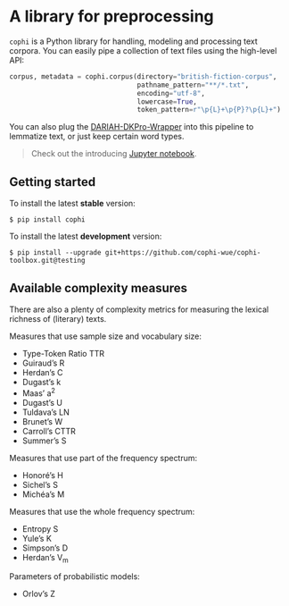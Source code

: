 # A library for preprocessing
`cophi` is a Python library for handling, modeling and processing text corpora. You can easily pipe a collection of text files using the high-level API:

```python
corpus, metadata = cophi.corpus(directory="british-fiction-corpus",
                                pathname_pattern="**/*.txt",
                                encoding="utf-8",
                                lowercase=True,
                                token_pattern=r"\p{L}+\p{P}?\p{L}+")
```

You can also plug the [DARIAH-DKPro-Wrapper](https://dariah-de.github.io/DARIAH-DKPro-Wrapper/) into this pipeline to lemmatize text, or just keep certain word types.

>Check out the introducing [Jupyter notebook](https://github.com/cophi-wue/cophi-toolbox/blob/master/notebooks/introducing-cophi.ipynb).


## Getting started
To install the latest **stable** version:
```
$ pip install cophi
```

To install the latest **development** version:
```
$ pip install --upgrade git+https://github.com/cophi-wue/cophi-toolbox.git@testing
```

## Available complexity measures
There are also a plenty of complexity metrics for measuring the lexical richness of (literary) texts.


Measures that use sample size and vocabulary size:
  * Type-Token Ratio TTR
  * Guiraud’s R
  * Herdan’s C
  * Dugast’s k
  * Maas’ a<sup>2</sup>
  * Dugast’s U
  * Tuldava’s LN
  * Brunet’s W
  * Carroll’s CTTR
  * Summer’s S

Measures that use part of the frequency spectrum:
  * Honoré’s H
  * Sichel’s S
  * Michéa’s M

Measures that use the whole frequency spectrum:
  * Entropy S
  * Yule’s K
  * Simpson’s D
  * Herdan’s V<sub>m</sub>

Parameters of probabilistic models:
  * Orlov’s Z
